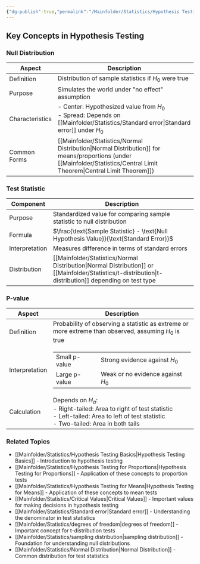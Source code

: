 ```yaml
---
{"dg-publish":true,"permalink":"/Mainfolder/Statistics/Hypothesis Testing Key Concepts/"}
---
```



## Key Concepts in Hypothesis Testing

### Null Distribution

| Aspect | Description |
|--------|-------------|
| Definition | Distribution of sample statistics if $H_0$ were true |
| Purpose | Simulates the world under "no effect" assumption |
| Characteristics | - Center: Hypothesized value from $H_0$ <br> - Spread: Depends on [[Mainfolder/Statistics/Standard error\|Standard error]] under $H_0$ |
| Common Forms | [[Mainfolder/Statistics/Normal Distribution\|Normal Distribution]] for means/proportions (under [[Mainfolder/Statistics/Central Limit Theorem\|Central Limit Theorem]]) |

### Test Statistic

| Component | Description |
|-----------|-------------|
| Purpose | Standardized value for comparing sample statistic to null distribution |
| Formula | $\frac{\text{Sample Statistic} - \text{Null Hypothesis Value}}{\text{Standard Error}}$ |
| Interpretation | Measures difference in terms of standard errors |
| Distribution | [[Mainfolder/Statistics/Normal Distribution\|Normal Distribution]] or [[Mainfolder/Statistics/t-distribution\|t-distribution]] depending on test type |

### P-value

| Aspect | Description |
|--------|-------------|
| Definition | Probability of observing a statistic as extreme or more extreme than observed, assuming $H_0$ is true |
| Interpretation | <table><tr><td>Small p-value</td><td>Strong evidence against $H_0$</td></tr><tr><td>Large p-value</td><td>Weak or no evidence against $H_0$</td></tr></table> |
| Calculation | Depends on $H_a$: <br> - Right-tailed: Area to right of test statistic <br> - Left-tailed: Area to left of test statistic <br> - Two-tailed: Area in both tails |

### Related Topics
* [[Mainfolder/Statistics/Hypothesis Testing Basics\|Hypothesis Testing Basics]] - Introduction to hypothesis testing
* [[Mainfolder/Statistics/Hypothesis Testing for Proportions\|Hypothesis Testing for Proportions]] - Application of these concepts to proportion tests
* [[Mainfolder/Statistics/Hypothesis Testing for Means\|Hypothesis Testing for Means]] - Application of these concepts to mean tests
* [[Mainfolder/Statistics/Critical Values\|Critical Values]] - Important values for making decisions in hypothesis testing
* [[Mainfolder/Statistics/Standard error\|Standard error]] - Understanding the denominator in test statistics
* [[Mainfolder/Statistics/degrees of freedom\|degrees of freedom]] - Important concept for t-distribution tests
* [[Mainfolder/Statistics/sampling distribution\|sampling distribution]] - Foundation for understanding null distributions
* [[Mainfolder/Statistics/Normal Distribution\|Normal Distribution]] - Common distribution for test statistics 